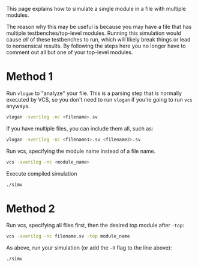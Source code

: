 This page explains how to simulate a single module in a file with multiple
modules.

The reason why this may be useful is because you may have a file that has
multiple testbenches/top-level modules. Running this simulation would cause
*all* of these testbenches to run, which will likely break things or lead to
nonsensical results. By following the steps here you no longer have to comment
out all but one of your top-level modules.

# Method 1

Run `vlogan` to "analyze" your file. This is a parsing step that is normally
executed by VCS, so you don't need to run `vlogan` if you’re going to run `vcs`
anyways.
```bash
vlogan -sverilog -nc <filename>.sv
```
If you have multiple files, you can include them all, such as:
```bash
vlogan -sverilog -nc <filename1>.sv <filename2>.sv
```
Run vcs, specifying the module name instead of a file name.
```bash
vcs -sverilog -nc <module_name>
```
Execute compiled simulation
```bash
./simv
```
# Method 2

Run vcs, specifying all files first, then the desired top module after `-top`:
```bash
vcs -sverilog -nc filename.sv -top module_name
```
As above, run your simulation (or add the `-R` flag to the line above):
```bash
./simv
```